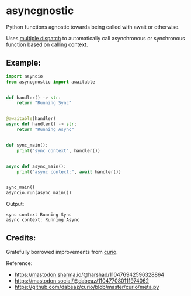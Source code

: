 # asyncgnostic

Python functions agnostic towards being called with await or otherwise.

Uses [multiple dispatch](https://en.wikipedia.org/wiki/Multiple_dispatch)
to automatically call asynchronous or synchronous function based on calling context.

## Example:

```python
import asyncio
from asyncgnostic import awaitable


def handler() -> str:
    return "Running Sync"


@awaitable(handler)
async def handler() -> str:
    return "Running Async"


def sync_main():
    print("sync context", handler())


async def async_main():
    print("async context:", await handler())


sync_main()
asyncio.run(async_main())
```

Output:

```console
sync context Running Sync
async context: Running Async
```
## Credits:

Gratefully borrowed improvements from [curio](https://github.com/dabeaz/curio/).

Reference:
  - https://mastodon.sharma.io/@harshad/110476942596328864
  - https://mastodon.social/@dabeaz/110477080111974062
  - https://github.com/dabeaz/curio/blob/master/curio/meta.py
